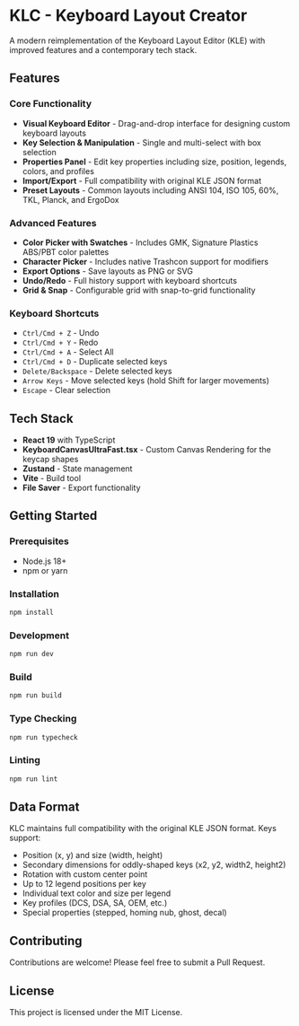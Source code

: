 # KLC - Keyboard Layout Creator

A modern reimplementation of the Keyboard Layout Editor (KLE) with improved features and a contemporary tech stack.

## Features

### Core Functionality
- **Visual Keyboard Editor** - Drag-and-drop interface for designing custom keyboard layouts
- **Key Selection & Manipulation** - Single and multi-select with box selection
- **Properties Panel** - Edit key properties including size, position, legends, colors, and profiles
- **Import/Export** - Full compatibility with original KLE JSON format
- **Preset Layouts** - Common layouts including ANSI 104, ISO 105, 60%, TKL, Planck, and ErgoDox

### Advanced Features
- **Color Picker with Swatches** - Includes GMK, Signature Plastics ABS/PBT color palettes
- **Character Picker** - Includes native Trashcon support for modifiers
- **Export Options** - Save layouts as PNG or SVG
- **Undo/Redo** - Full history support with keyboard shortcuts
- **Grid & Snap** - Configurable grid with snap-to-grid functionality

### Keyboard Shortcuts
- `Ctrl/Cmd + Z` - Undo
- `Ctrl/Cmd + Y` - Redo
- `Ctrl/Cmd + A` - Select All
- `Ctrl/Cmd + D` - Duplicate selected keys
- `Delete/Backspace` - Delete selected keys
- `Arrow Keys` - Move selected keys (hold Shift for larger movements)
- `Escape` - Clear selection

## Tech Stack

- **React 19** with TypeScript
- **KeyboardCanvasUltraFast.tsx** - Custom Canvas Rendering for the keycap shapes
- **Zustand** - State management
- **Vite** - Build tool
- **File Saver** - Export functionality

## Getting Started

### Prerequisites
- Node.js 18+ 
- npm or yarn

### Installation
```bash
npm install
```

### Development
```bash
npm run dev
```

### Build
```bash
npm run build
```

### Type Checking
```bash
npm run typecheck
```

### Linting
```bash
npm run lint
```

## Data Format

KLC maintains full compatibility with the original KLE JSON format. Keys support:

- Position (x, y) and size (width, height)
- Secondary dimensions for oddly-shaped keys (x2, y2, width2, height2)
- Rotation with custom center point
- Up to 12 legend positions per key
- Individual text color and size per legend
- Key profiles (DCS, DSA, SA, OEM, etc.)
- Special properties (stepped, homing nub, ghost, decal)

## Contributing

Contributions are welcome! Please feel free to submit a Pull Request.

## License

This project is licensed under the MIT License.
